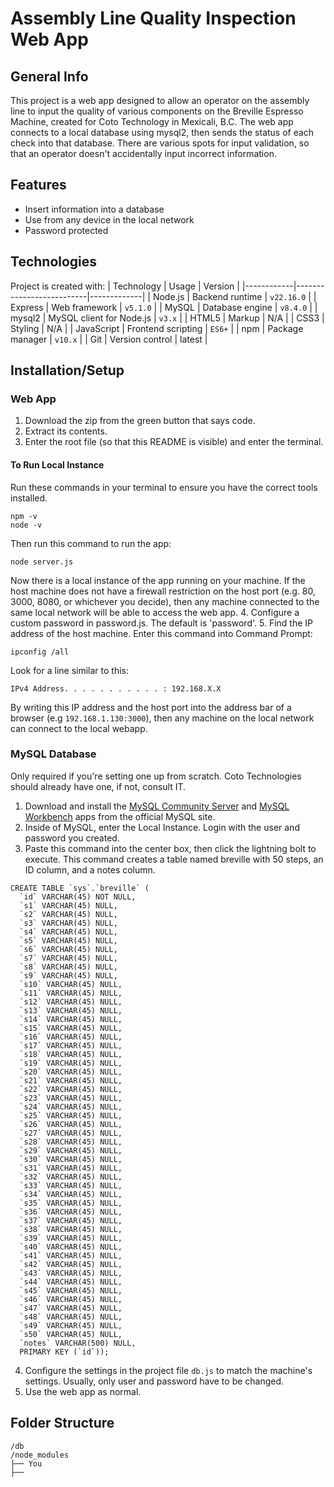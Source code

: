 # Assembly Line Quality Inspection Web App
## General Info
This project is a web app designed to allow an operator on the assembly line to input the quality of various components on the Breville Espresso Machine, created for Coto Technology in Mexicali, B.C.
The web app connects to a local database using mysql2, then sends the status of each check into that database. There are various spots for input validation, so that an operator doesn't accidentally input incorrect information.
## Features
- Insert information into a database
- Use from any device in the local network
- Password protected
## Technologies
Project is created with:
| Technology | Usage                    | Version     |
|------------|--------------------------|-------------|
| Node.js    | Backend runtime          | `v22.16.0`  |
| Express    | Web framework            | `v5.1.0`    |
| MySQL      | Database engine          | `v8.4.0`    |
| mysql2     | MySQL client for Node.js | `v3.x`      |
| HTML5      | Markup                   | N/A         |
| CSS3       | Styling                  | N/A         |
| JavaScript | Frontend scripting       | `ES6+`      |
| npm        | Package manager          | `v10.x`     |
| Git        | Version control          | latest      |
## Installation/Setup
### Web App
1. Download the zip from the green button that says code.
2. Extract its contents.
3. Enter the root file (so that this README is visible) and enter the terminal.
#### To Run Local Instance
Run these commands in your terminal to ensure you have the correct tools installed.
```
npm -v
node -v
```
Then run this command to run the app:
```
node server.js
``` 
Now there is a local instance of the app running on your machine. If the host machine does not have a firewall restriction on the host port (e.g. 80, 3000, 8080, or whichever you decide), then any machine connected to the same local network will be able to access the web app.
4. Configure a custom password in password.js. The default is 'password'.
5. Find the IP address of the host machine.
Enter this command into Command Prompt:
```
ipconfig /all
```
Look for a line similar to this:
```
IPv4 Address. . . . . . . . . . . : 192.168.X.X
```
By writing this IP address and the host port into the address bar of a browser (e.g ```192.168.1.130:3000```), then any machine on the local network can connect to the local webapp.
### MySQL Database
Only required if you're setting one up from scratch. Coto Technologies should already have one, if not, consult IT.
1. Download and install the [MySQL Community Server](https://dev.mysql.com/downloads/mysql/) and [MySQL Workbench](https://dev.mysql.com/downloads/workbench/) apps from the official MySQL site.
2. Inside of MySQL, enter the Local Instance. Login with the user and password you created.
3. Paste this command into the center box, then click the lightning bolt to execute. This command creates a table named breville with 50 steps, an ID column, and a notes column.
```
CREATE TABLE `sys`.`breville` (
  `id` VARCHAR(45) NOT NULL,
  `s1` VARCHAR(45) NULL,
  `s2` VARCHAR(45) NULL,
  `s3` VARCHAR(45) NULL,
  `s4` VARCHAR(45) NULL,
  `s5` VARCHAR(45) NULL,
  `s6` VARCHAR(45) NULL,
  `s7` VARCHAR(45) NULL,
  `s8` VARCHAR(45) NULL,
  `s9` VARCHAR(45) NULL,
  `s10` VARCHAR(45) NULL,
  `s11` VARCHAR(45) NULL,
  `s12` VARCHAR(45) NULL,
  `s13` VARCHAR(45) NULL,
  `s14` VARCHAR(45) NULL,
  `s15` VARCHAR(45) NULL,
  `s16` VARCHAR(45) NULL,
  `s17` VARCHAR(45) NULL,
  `s18` VARCHAR(45) NULL,
  `s19` VARCHAR(45) NULL,
  `s20` VARCHAR(45) NULL,
  `s21` VARCHAR(45) NULL,
  `s22` VARCHAR(45) NULL,
  `s23` VARCHAR(45) NULL,
  `s24` VARCHAR(45) NULL,
  `s25` VARCHAR(45) NULL,
  `s26` VARCHAR(45) NULL,
  `s27` VARCHAR(45) NULL,
  `s28` VARCHAR(45) NULL,
  `s29` VARCHAR(45) NULL,
  `s30` VARCHAR(45) NULL,
  `s31` VARCHAR(45) NULL,
  `s32` VARCHAR(45) NULL,
  `s33` VARCHAR(45) NULL,
  `s34` VARCHAR(45) NULL,
  `s35` VARCHAR(45) NULL,
  `s36` VARCHAR(45) NULL,
  `s37` VARCHAR(45) NULL,
  `s38` VARCHAR(45) NULL,
  `s39` VARCHAR(45) NULL,
  `s40` VARCHAR(45) NULL,
  `s41` VARCHAR(45) NULL,
  `s42` VARCHAR(45) NULL,
  `s43` VARCHAR(45) NULL,
  `s44` VARCHAR(45) NULL,
  `s45` VARCHAR(45) NULL,
  `s46` VARCHAR(45) NULL,
  `s47` VARCHAR(45) NULL,
  `s48` VARCHAR(45) NULL,
  `s49` VARCHAR(45) NULL,
  `s50` VARCHAR(45) NULL,
  `notes` VARCHAR(500) NULL,
  PRIMARY KEY (`id`));
```
4. Configure the settings in the project file `db.js` to match the machine's settings. Usually, only user and password have to be changed.
5. Use the web app as normal.
## Folder Structure
```
/db
/node_modules
├── You
├── 
```
